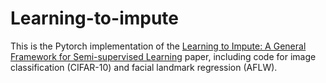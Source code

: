 # Learning-to-impute
This is the Pytorch implementation of the [Learning to Impute: A General Framework for Semi-supervised Learning](https://arxiv.org/pdf/1912.10364.pdf) paper, including code for image classification (CIFAR-10) and facial landmark regression (AFLW).

